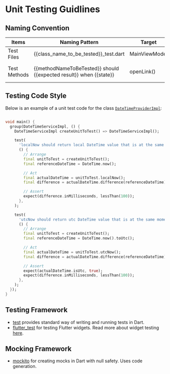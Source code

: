 # Unit Testing Guidlines

## Naming Convention

|Items|Naming Pattern|Target|Example
|---|---|---|---|
|Test Files|{{class_name_to_be_tested}}_test.dart|MainViewModel|main_view_model_test.dart|
|Test Methods|{{methodNameToBeTested}} should {{expected result}} when {{state}}|openLink()|openLink should trigger open uri when internet connection not available|s

## Testing Code Style

Below is an example of a unit test code for the class [`DateTimeProviderImpl`](../../erni_mobile/lib/business/services/platform/date_time_service_impl.dart):

```dart

void main() {
  group(DateTimeServiceImpl, () {
    DateTimeServiceImpl createUnitToTest() => DateTimeServiceImpl();

    test(
      'localNow should return local DateTime value that is at the same moment as the reference DateTime when called',
      () {
        // Arrange
        final unitToTest = createUnitToTest();
        final referenceDateTime = DateTime.now();

        // Act
        final actualDateTime = unitToTest.localNow();
        final difference = actualDateTime.difference(referenceDateTime);

        // Assert
        expect(difference.inMilliseconds, lessThan(100));
      },
    );

    test(
      'utcNow should return utc DateTime value that is at the same moment as the reference DateTime when called',
      () {
        // Arrange
        final unitToTest = createUnitToTest();
        final referenceDateTime = DateTime.now().toUtc();

        // Act
        final actualDateTime = unitToTest.utcNow();
        final difference = actualDateTime.difference(referenceDateTime);

        // Assert
        expect(actualDateTime.isUtc, true);
        expect(difference.inMilliseconds, lessThan(100));
      },
    );
  });
}
```

## Testing Framework

- [test](https://pub.dev/packages/test) provides standard way of writing and running tests in Dart.
- [flutter_test](https://api.flutter.dev/flutter/flutter_test/flutter_test-library.html) for testing Flutter widgets. Read more about widget testing [here](https://docs.flutter.dev/cookbook/testing/widget/introduction).

## Mocking Framework

- [mockito](https://pub.dev/packages/mockito) for creating mocks in Dart with null safety. Uses code generation.